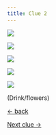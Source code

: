 ```yaml
---
title: Clue 2
---
```


<div class="gallery">

  ![](/images/eye.jpg)

  ![](/images/knead.jpg)

  ![](/images/my.jfif)

  ![](/images/bye.jpg)

  ![](/images/sickle.jfif)
</div>

(Drink/flowers)

<div class="page-navigation">

  [← back](/1)

  [Next clue →](/3)

</div>
